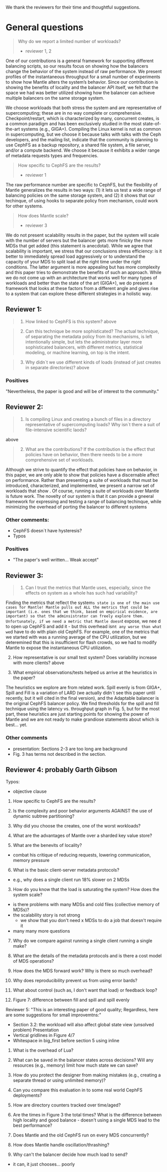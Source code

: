 
We thank the reviewers for their time and thoughtful suggestions.

# General questions

> Why do we report a limited number of workloads?
> - reviewer 1, 2

One of our contributions is a general framework for supporting different balancing scripts, so our results focus on showing how the balancers change the behavior of the system instead of raw performance. We present profiles of the instantaneous throughput for a small number of experiments to show how Mantle alters the system’s behavior. Since our contribution is showing the benefits of locality and the balancer API itself, we felt that the space we had was better utilized showing how the balancer can achieve multiple balancers on the same storage system.

We choose workloads that both stress the system and are representative of supercomputing; these are in no way complete or comprehensive. Checkpoint/restart, which is characterized by many, concurrent creates, is a common paradigm and has been exclusively studied in the most state-of-the-art systems (e.g., GIGA+). Compiling the Linux kernel is not as common in supercomputing, but we choose it because talks with talks with the Ceph developers, and the mailing list, indicate that the community is planning to use CephFS as a backup repository, a shared file system, a file server, and/or a compute backend. We choose it because it exhibits a wider range of metadata requests types and frequencies.


> How specific to CephFS are the results?
> - reviewer 1

The raw performance number are specific to CephFS, but the flexibility of Mantle generalizes the results in two ways: (1) it lets us test a wide range of balancing policies on the same storage system, and (2) it shows that our techinque, of using hooks to separate policy from mechanism, could work for other systems.

> How does Mantle scale?
> - reviewer 3

We do not present scalability results in the paper, but the system will scale with the number of servers but the balancer gets more finicky the more MDSs that get added (this statement is anecdotal). While we agree that scalability is important, we stress that our conclusions stress efficiency: is it better to immediately spread load aggressively or to understand the capacity of your MDS to split load at the right time under the right conditions. The latter argument is more appealing but has more complexity and this paper tries to demonstrate the benefits of such an approach. While we do not come up with an architecture that works well for many types of workloads and better than the state of the art (GIGA+), we do present a framework that looks at these factors from a different angle and gives rise to a system that can explore these different strategies in a holistic way.


## Reviewer 1: 

> 1. How linked to CephFS is this system?
above

> 2. Can this technique be more sophisticated?
The actual technique, of separating the metadata policy from its mechanisms, is left intentionally simple, but lets the administrator layer more sophisticated balancers, with different metrics, statistical modeling, or machine learning, on top is the intent.

> 3. Why didn`t  we use different kinds of loads (instead of just creates in separate directories)?
above

### Positives
"Nevertheless, the paper is good and will be of interest to the community."

## Reviewer 2: 

> 1. Is compiling Linux and creating a bunch of files in a directory representative of supercomputing loads? Why isn`t there a suit of file-intensive scientific laods?

above

> 2. What are the contributions? If the contribution is the effect that policies have on behavior, then there needs to be a more comprehensive set of workloads.

Although we strive to quantify the effect that policies have on behavior, in this paper, we are only able to show that policies have a discernable affect on performance. Rather than presenting a suite of workloads that must be introduced, characterized, and implemented, we present a narrow set of workloads that show . Of course, running a suite of workloads over Mantle is future work. The novelty of our system is that it can provide a gneeral framework for expressing and testing a range of balancing techinque, while minimizing the overhead of porting the balancer to different systems

### Other comments: 
- CephFS doesn`t have hysteresis?
- Typos

### Positives
- "The paper's well written... Weak accept" 

## Reviewer 3:

> 1. Can I trust the metrics that Mantle uses, especially, since the effects on system as a whole has such had variability?

Finding the metrics that reflect the system`s state is one of the main use cases for Mantle! Mantle pulls out ALL the metrics that could be important (i.e. ones that we think, based on empirical evidence, are important) so that the adminsistrator can freely explore them. Unfortunately, if we need a metric that Mantle doesn`t expose, we nee d to open up CephFS and add it - but this overhead isn`t any worse than what we`d have to do with plain old CephFS. For example, one of the metrics that we started with was a running average of the CPU utilization, but we deteremined that this is insufficient for flash crowds, so we had to modify Mantle to expose the instantaneous CPU utilization. 

2) How representative is our small test system? Does variability increase with more clients?
above

3) What empirical observations/tests helped us arrive at the heuristics in the paper?

The heuristics we explore are from related work. Spill evenly is from GIGA+, Spill and Fill is a variation of LARD (we actually didn`t see this paper until recently, but it will cited in the final version), and the Adaptable balancer is the original CephFS balancer policy. We find thresholds for the spill and fill technique using the latency vs. throughput graph in Fig. 5, but for the most part, these heuristics are just starting points for showing the power of Mantle and we are not ready to make grandiose statements about which is best... yet.

### Other comments
- presentation: Sections 2-3 are too long are background
- Fig. 3 has terms not described in the section.

## Reviewer 4: probably Garth Gibson
Typos:
- objective clause 

1) How specific to CephFS are the results?

2) Is the complexity and poor behavior arguments AGAINST the use of dynamic subtree partitioning? 

3) Why did you choose the creates, one of the worst workloads?

4) What are the advantages of Mantle over a sharded key value store?

5) What are the benevits of locality?
- combat his critique of reducing requests, lowering communication, memory pressure

6) What is the basic client-server metadata protocols? 
- e.g., why does a single client run 18% slower on 2 MDSs


3) How do you know that the load is saturating the system? How does the system scale?
- is there problems with many MDSs and cold files (collective memory of MDSs)?
- the scalability story is not strong
    - we show that you don't need x MDSs to do a job that doesn't require it
- many many more questions

7) Why do we compare against running a single client running a single make?

4) What are the details of the metadata protocols and is there a cost model of MDS operations?

8) How does the MDS forward work? Why is there so much overhead?

9) Why does reproducibility prevent us from using error bards?

10) What about control (such as, I don't want that load) or feedback loop?

11) Figure 7: difference between fill and spill and spill evenly




Reviewer 5: "This is an interesting paper of good quality; Regardless, here are some suggestions for small improvemtns:"
- Section 3.2: the workload will also affect global state view (unsolved problem)
Presentation
- Vertical gridlines in Figure 4/7
- Whitespace in big_first before section 5 using inline

1) What is the overhead of Lua?

2) What can be saved in the balancer states across decisions? Will any resources (e.g., memory) limit how much state we can save?

3) How do you protect the designer from making mistakes (e.g., creating a separate thread or using unlimited memory)?

4) Can you compare this evaluation in to some real world CephFS deployments?

5) How are directory counters tracked over time/aged?

6) Are the times in Figure 3 the total times? What is the difference between high locality and good balance - doesn't using a single MDS lead to the best performance?

7) Does Mantle and the old CephFS  run on every MDS concurrently?

8) How does Mantle handle oscillation/thrashing?

9) Why can't the balancer decide how much load to send?
- it can, it just chooses... poorly

